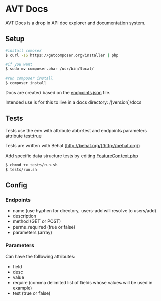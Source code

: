 # AVT Docs
AVT Docs is a drop in API doc explorer and documentation system.

## Setup
```bash
#install comoser
$ curl -sS https://getcomposer.org/installer | php

#if you want
$ sudo mv composer.phar /usr/bin/local/

#run composer install
$ composer install
```

Docs are created based on the [endpoints.json](endpoints.json) file.

Intended use is for this to live in a docs directory: /[version]/docs

## Tests
Tests use the env with attribute abbr:test and endpoints parameters attribute test:true

Tests are written with Behat [http://behat.org/](http://behat.org/)

Add specific data structure tests by editing [FeatureContext.php](tests/features/bootstrap/FeatureContext.php)

```bash
$ chmod +x tests/run.sh
$ tests/run.sh
```

## Config

### Endpoints
* name (use hyphen for directory, users-add will resolve to users/add)
* description
* method (GET or POST)
* perms_required (true or false)
* parameters (array)

### Parameters
Can have the following attributes:

* field
* desc
* value
* require (comma delimited list of fields whose values will be used in example)
* test (true or false)
